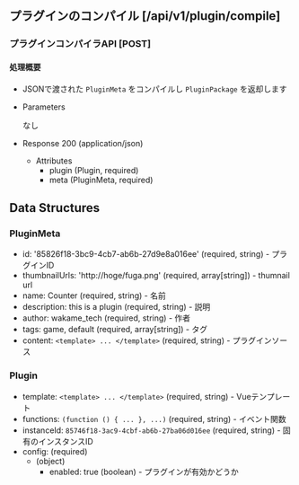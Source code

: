 ## プラグインのコンパイル [/api/v1/plugin/compile]
 
### プラグインコンパイラAPI [POST]
 
#### 処理概要
 
* JSONで渡された `PluginMeta` をコンパイルし `PluginPackage` を返却します

+ Parameters

    なし
 
+ Response 200 (application/json)
 
    + Attributes
        + plugin (Plugin, required)
        + meta (PluginMeta, required)

## Data Structures

### PluginMeta
+ id: '85826f18-3bc9-4cb7-ab6b-27d9e8a016ee' (required, string) - プラグインID
+ thumbnailUrls: 'http://hoge/fuga.png' (required, array[string]) - thumnail url
+ name: Counter (required, string) - 名前
+ description: this is a plugin (required, string) - 説明
+ author: wakame_tech (required, string) - 作者
+ tags: game, default (required, array[string]) - タグ
+ content: `<template> ... </template>` (required, string) - プラグインソース

### Plugin
+ template: `<template> ... </template>` (required, string) - Vueテンプレート
+ functions: `(function () { ... }, ...)` (required, string) - イベント関数
+ instanceId: `85746f18-3ac9-4cbf-ab6b-27ba06d016ee` (required, string) - 固有のインスタンスID
+ config: (required)
    + (object)
        + enabled: true (boolean) - プラグインが有効かどうか